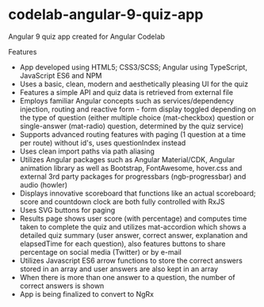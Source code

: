 # codelab-angular-9-quiz-app
Angular 9 quiz app created for Angular Codelab

Features
- App developed using HTML5; CSS3/SCSS; Angular using TypeScript, JavaScript ES6 and NPM
- Uses a basic, clean, modern and aesthetically pleasing UI for the quiz
- Features a simple API and quiz data is retrieved from external file
- Employs familiar Angular concepts such as services/dependency injection, routing and reactive form - form display toggled depending on the type of question (either multiple choice (mat-checkbox) question or single-answer (mat-radio) question, determined by the quiz service)
- Supports advanced routing features with paging (1 question at a time per route) without id's, uses questionIndex instead
- Uses clean import paths via path aliasing
- Utilizes Angular packages such as Angular Material/CDK, Angular animation library as well as Bootstrap, FontAwesome, hover.css and external 3rd party packages for progressbars (ngb-progressbar) and audio (howler)
- Displays innovative scoreboard that functions like an actual scoreboard; score and countdown clock are both fully controlled with RxJS
- Uses SVG buttons for paging
- Results page shows user score (with percentage) and computes time taken to complete the quiz and utilizes mat-accordion which shows a detailed quiz summary (user answer, correct answer, explanation and elapsedTime for each question), also features buttons to share percentage on social media (Twitter) or by e-mail
- Utilizes Javascript ES6 arrow functions to store the correct answers stored in an array and user answers are also kept in an array
- When there is more than one answer to a question, the number of correct answers is shown
- App is being finalized to convert to NgRx
